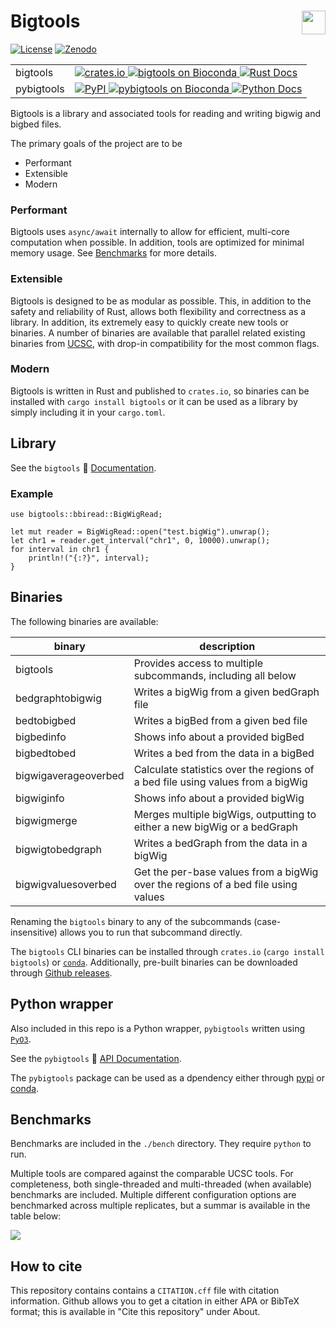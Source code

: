 # Bigtools <a href="https://github.com/jackh726/bigtools"><img align="right" src="https://github.com/jackh726/bigtools/raw/master/assets/bigtools-logo.svg" height="38"></img></a>

[![License](https://img.shields.io/badge/license-MIT-green)](https://github.com/jackh726/bigtools/blob/master/LICENSE)
[![Zenodo](https://zenodo.org/badge/DOI/10.5281/zenodo.10606493.svg)](https://doi.org/10.5281/zenodo.10606493)

<table>
    <tr>
        <td>bigtools</td>
        <td>
            <a href="https://crates.io/crates/bigtools">
                <img src="https://img.shields.io/crates/v/bigtools.svg" alt="crates.io">
            </a>
            <a href="https://bioconda.github.io/recipes/bigtools/README.html">
                <img src="https://img.shields.io/conda/vn/bioconda/bigtools.svg?color=green" alt="bigtools on Bioconda">
            </a>
            <a href="https://docs.rs/bigtools">
                <img src="https://img.shields.io/docsrs/bigtools/latest?label=docs.rs" alt="Rust Docs">
            </a>
        </td>
    </tr>
    <tr>
        <td>pybigtools</td>
        <td>
            <a href="https://pypi.org/project/pybigtools/">
                <img src="https://img.shields.io/pypi/v/pybigtools?color=orange" alt="PyPI">
            </a>
            <a href="https://bioconda.github.io/recipes/pybigtools/README.html">
                <img src="https://img.shields.io/conda/vn/bioconda/pybigtools?color=green" alt="pybigtools on Bioconda">
            </a>
            <a href="https://bigtools.readthedocs.io/">
                <img src="https://img.shields.io/readthedocs/bigtools/latest?label=docs" alt="Python Docs">
            </a>
        </td>
    </tr>
</table>

Bigtools is a library and associated tools for reading and writing bigwig and bigbed files.

The primary goals of the project are to be
- Performant
- Extensible
- Modern

### Performant

Bigtools uses `async/await` internally to allow for efficient, multi-core computation when possible. In addition, tools are optimized for minimal memory usage. See [Benchmarks] for more details.

### Extensible

Bigtools is designed to be as modular as possible. This, in addition to the safety and reliability of Rust, allows both flexibility and correctness as a library. In addition, its extremely easy to quickly create new tools or binaries. A number of binaries are available that parallel related existing binaries from [UCSC](https://hgdownload.soe.ucsc.edu/admin/exe/), with drop-in compatibility for the most common flags.

### Modern

Bigtools is written in Rust and published to `crates.io`, so binaries can be installed with `cargo install bigtools` or it can be used as a library by simply including it in your `cargo.toml`.

## Library

See the `bigtools` 🦀 [Documentation](https://docs.rs/bigtools).

### Example

```rust,norun
use bigtools::bbiread::BigWigRead;

let mut reader = BigWigRead::open("test.bigWig").unwrap();
let chr1 = reader.get_interval("chr1", 0, 10000).unwrap();
for interval in chr1 {
    println!("{:?}", interval);
}
```

## Binaries

The following binaries are available:

|binary|description|
| ---- | ----- |
|bigtools|Provides access to multiple subcommands, including all below|
|bedgraphtobigwig|Writes a bigWig from a given bedGraph file|
|bedtobigbed|Writes a bigBed from a given bed file|
|bigbedinfo|Shows info about a provided bigBed|
|bigbedtobed|Writes a bed from the data in a bigBed|
|bigwigaverageoverbed|Calculate statistics over the regions of a bed file using values from a bigWig|
|bigwiginfo|Shows info about a provided bigWig|
|bigwigmerge|Merges multiple bigWigs, outputting to either a new bigWig or a bedGraph|
|bigwigtobedgraph|Writes a bedGraph from the data in a bigWig|
|bigwigvaluesoverbed|Get the per-base values from a bigWig over the regions of a bed file using values|

Renaming the `bigtools` binary to any of the subcommands (case-insensitive) allows you to run that subcommand directly.

The `bigtools` CLI binaries can be installed through `crates.io` (`cargo install bigtools`) or [`conda`](https://anaconda.org/bioconda/bigtools/). Additionally, pre-built binaries can be downloaded through [Github releases](https://github.com/jackh726/bigtools/releases).

## Python wrapper

Also included in this repo is a Python wrapper, `pybigtools` written using [`PyO3`](https://pyo3.rs/).

See the `pybigtools` 🐍 [API Documentation](https://bigtools.readthedocs.io/en/latest).

The `pybigtools` package can be used as a dpendency either through [pypi](https://pypi.org/project/pybigtools/) or [conda](https://anaconda.org/bioconda/pybigtools/).

## Benchmarks
[Benchmarks]: #Benchmarks

Benchmarks are included in the `./bench` directory. They require `python` to run.

Multiple tools are compared against the comparable UCSC tools. For completeness, both single-threaded and multi-threaded (when available) benchmarks are included. Multiple different configuration options are benchmarked across multiple replicates, but a summar is available in the table below:

<img src="https://github.com/jackh726/bigtools/raw/master/assets/bigtools-bench.png"></img></a>

## How to cite

This repository contains contains a `CITATION.cff` file with citation information. Github allows you to get a citation in either APA or BibTeX format; this is available in "Cite this repository" under About.
